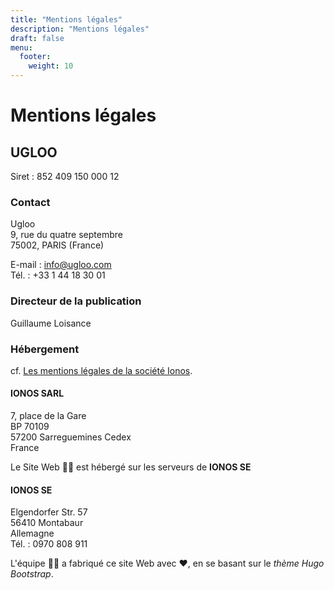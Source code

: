 ```yaml
---
title: "Mentions légales"
description: "Mentions légales"
draft: false
menu:
  footer:
    weight: 10
---
```


# Mentions légales

<!-- TODO: utiliser
  font-family: "Montserrat","Helvetica","Arial",sans-serif;
  font-weight: 100;
  text-transform: uppercase;
  letter-spacing: 1.2px; -->
## UGLOO  
Siret : 852 409 150 000 12  

### Contact

Ugloo  
9, rue du quatre septembre  
75002, PARIS (France)  

<!-- TODO: hide e-mail address and tel number
cf. shortcodes folder -->
E-mail : [info@ugloo.com](mailto:info@ugloo.com)  
Tél. : +33 1 44 18 30 01

### Directeur de la publication

Guillaume Loisance

### Hébergement

cf. [Les mentions légales de la société Ionos](https://www.ionos.fr/terms-gtc/terms-imprint/?source=termsandconditions).

#### IONOS SARL                                                                       
7, place de la Gare  
BP 70109  
57200 Sarreguemines Cedex  
France  

Le Site Web 🐻‍❄️ est hébergé sur les serveurs de **IONOS SE**  

#### IONOS SE
Elgendorfer Str. 57  
56410 Montabaur  
Allemagne  
Tél. : 0970 808 911  
  
L'équipe 🐻‍❄️ a fabriqué ce site Web avec ❤️, en se basant sur le *thème Hugo Bootstrap*.

